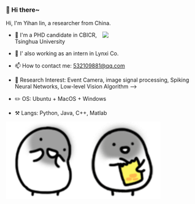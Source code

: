 ### 👋 Hi there~

Hi, I'm Yihan lin, a researcher from China.

[<img align="right" width="50%" src="https://github-readme-stats.vercel.app/api?username=lyh983012&show_icons=true">](https://metrics.lecoq.io/lyh983012?template=classic)

- 🏫 I'm a PHD candidate in  CBICR, Tsinghua University
- 🏫 I' also working as an intern in Lynxi Co. 
- 📫 How to contact me: 532109881@qq.com
- 🔭 Research Interest: Event Camera, image signal processing, Spiking Neural Networks, Low-level Vision Algorithm
-->

- ✏️ OS: Ubuntu + MacOS + Windows
- ⚒️ Langs: Python, Java, C++, Matlab

<img align="left" width="40%" src="./test.gif" alt="show" />
<img align="centre" width="40%" src="./test4.gif" alt="show" />
<!-- img align="centre" width="20%" src="./test2.gif" alt="show" --/>
